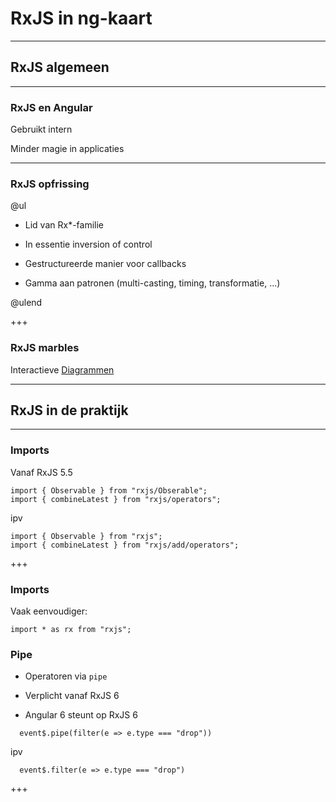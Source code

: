 # RxJS in ng-kaart


---

## RxJS algemeen


---

### RxJS en Angular

Gebruikt intern

Minder magie in applicaties


---

### RxJS opfrissing

@ul

- Lid van Rx*-familie

- In essentie inversion of control

- Gestructureerde manier voor callbacks

- Gamma aan patronen (multi-casting, timing, transformatie, ...)

@ulend

+++

### RxJS marbles

Interactieve [Diagrammen](http://rxmarbles.com/)


---

## RxJS in de praktijk


---

### Imports

Vanaf RxJS 5.5 

```
import { Observable } from "rxjs/Obserable";
import { combineLatest } from "rxjs/operators";
```

ipv

```
import { Observable } from "rxjs";
import { combineLatest } from "rxjs/add/operators";
```
+++

### Imports

Vaak eenvoudiger:

```
import * as rx from "rxjs";
```

### Pipe

- Operatoren via `pipe`

- Verplicht vanaf RxJS 6

- Angular 6 steunt op RxJS 6

```
  event$.pipe(filter(e => e.type === "drop"))
```
ipv

```
  event$.filter(e => e.type === "drop")
```

+++

